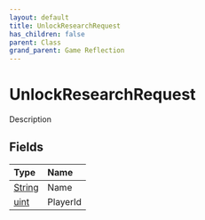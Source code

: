```yaml
---
layout: default
title: UnlockResearchRequest
has_children: false
parent: Class
grand_parent: Game Reflection
---
```

# UnlockResearchRequest
Description 

## Fields

| Type | Name |
|:----------|:--------------|
| [String](/riftbreaker-wiki/docs/game-reflection/components/string/) | Name |
| [uint](/riftbreaker-wiki/docs/game-reflection/components/uint/) | PlayerId |

